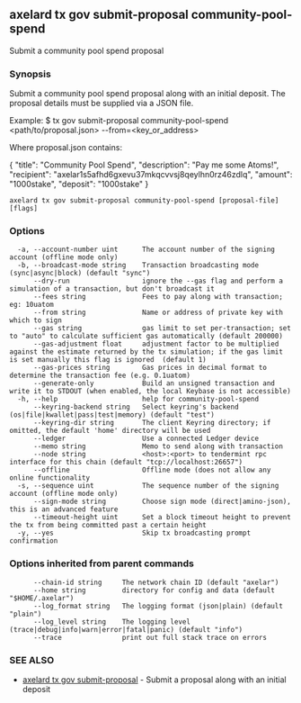 ## axelard tx gov submit-proposal community-pool-spend

Submit a community pool spend proposal

### Synopsis

Submit a community pool spend proposal along with an initial deposit.
The proposal details must be supplied via a JSON file.

Example:
$ <appd> tx gov submit-proposal community-pool-spend \<path/to/proposal.json> --from=\<key_or_address>

Where proposal.json contains:

{
"title": "Community Pool Spend",
"description": "Pay me some Atoms!",
"recipient": "axelar1s5afhd6gxevu37mkqcvvsj8qeylhn0rz46zdlq",
"amount": "1000stake",
"deposit": "1000stake"
}

```
axelard tx gov submit-proposal community-pool-spend [proposal-file] [flags]
```

### Options

```
  -a, --account-number uint      The account number of the signing account (offline mode only)
  -b, --broadcast-mode string    Transaction broadcasting mode (sync|async|block) (default "sync")
      --dry-run                  ignore the --gas flag and perform a simulation of a transaction, but don't broadcast it
      --fees string              Fees to pay along with transaction; eg: 10uatom
      --from string              Name or address of private key with which to sign
      --gas string               gas limit to set per-transaction; set to "auto" to calculate sufficient gas automatically (default 200000)
      --gas-adjustment float     adjustment factor to be multiplied against the estimate returned by the tx simulation; if the gas limit is set manually this flag is ignored  (default 1)
      --gas-prices string        Gas prices in decimal format to determine the transaction fee (e.g. 0.1uatom)
      --generate-only            Build an unsigned transaction and write it to STDOUT (when enabled, the local Keybase is not accessible)
  -h, --help                     help for community-pool-spend
      --keyring-backend string   Select keyring's backend (os|file|kwallet|pass|test|memory) (default "test")
      --keyring-dir string       The client Keyring directory; if omitted, the default 'home' directory will be used
      --ledger                   Use a connected Ledger device
      --memo string              Memo to send along with transaction
      --node string              <host>:<port> to tendermint rpc interface for this chain (default "tcp://localhost:26657")
      --offline                  Offline mode (does not allow any online functionality
  -s, --sequence uint            The sequence number of the signing account (offline mode only)
      --sign-mode string         Choose sign mode (direct|amino-json), this is an advanced feature
      --timeout-height uint      Set a block timeout height to prevent the tx from being committed past a certain height
  -y, --yes                      Skip tx broadcasting prompt confirmation
```

### Options inherited from parent commands

```
      --chain-id string     The network chain ID (default "axelar")
      --home string         directory for config and data (default "$HOME/.axelar")
      --log_format string   The logging format (json|plain) (default "plain")
      --log_level string    The logging level (trace|debug|info|warn|error|fatal|panic) (default "info")
      --trace               print out full stack trace on errors
```

### SEE ALSO

- [axelard tx gov submit-proposal](axelard_tx_gov_submit-proposal.md)	 - Submit a proposal along with an initial deposit
